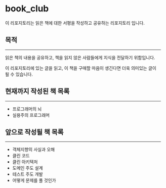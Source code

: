 # book_club

이 리포지토리는 읽은 책에 대한 서평을 작성하고 공유하는 리포지토리 입니다.

## 목적
---
읽은 책의 내용을 공유하고, 책을 읽지 않은 사람들에게 지식을 전달하기 위함입니다.

이 리포지토리에 있는 글을 읽고, 이 책을 구매할 마음이 생긴다면 더욱 의미있는 글이 될 수 있습니다.

## 현재까지 작성된 책 목록
---
* 프로그래머의 뇌
* 실용주의 프로그래머


## 앞으로 작성될 책 목록
---
* 객체지향의 사실과 오해
* 클린 코드
* 클린 아키텍처
* 도메인 주도 설계
* 테스트 주도 개발
* 어떻게 문제를 풀 것인가
